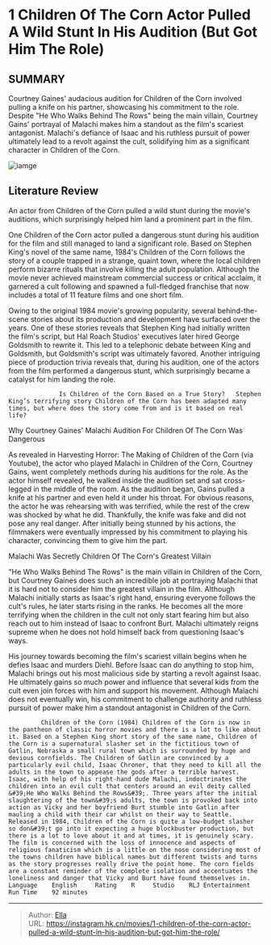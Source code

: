 # 1 Children Of The Corn Actor Pulled A Wild Stunt In His Audition (But Got Him The Role)


## SUMMARY 



  Courtney Gaines&#39; audacious audition for Children of the Corn involved pulling a knife on his partner, showcasing his commitment to the role.   Despite &#34;He Who Walks Behind The Rows&#34; being the main villain, Courtney Gains&#39; portrayal of Malachi makes him a standout as the film&#39;s scariest antagonist.   Malachi&#39;s defiance of Isaac and his ruthless pursuit of power ultimately lead to a revolt against the cult, solidifying him as a significant character in Children of the Corn.  

![iamge](https://static1.srcdn.com/wordpress/wp-content/uploads/2024/01/children-corn-malachi-actor-pulled-knife-in-audition.jpg)

## Literature Review

An actor from Children of the Corn pulled a wild stunt during the movie&#39;s auditions, which surprisingly helped him land a prominent part in the film.




One Children of the Corn actor pulled a dangerous stunt during his audition for the film and still managed to land a significant role. Based on Stephen King&#39;s novel of the same name, 1984&#39;s Children of the Corn follows the story of a couple trapped in a strange, quaint town, where the local children perform bizarre rituals that involve killing the adult population. Although the movie never achieved mainstream commercial success or critical acclaim, it garnered a cult following and spawned a full-fledged franchise that now includes a total of 11 feature films and one short film.




Owing to the original 1984 movie&#39;s growing popularity, several behind-the-scene stories about its production and development have surfaced over the years. One of these stories reveals that Stephen King had initially written the film&#39;s script, but Hal Roach Studios&#39; executives later hired George Goldsmith to rewrite it. This led to a telephonic debate between King and Goldsmith, but Goldsmith&#39;s script was ultimately favored. Another intriguing piece of production trivia reveals that, during his audition, one of the actors from the film performed a dangerous stunt, which surprisingly became a catalyst for him landing the role.

                  Is Children of the Corn Based on a True Story?   Stephen King’s terrifying story Children of the Corn has been adapted many times, but where does the story come from and is it based on real life?   


 Why Courtney Gaines&#39; Malachi Audition For Children Of The Corn Was Dangerous 
          




As revealed in Harvesting Horror: The Making of Children of the Corn (via Youtube), the actor who played Malachi in Children of the Corn, Courtney Gains, went completely methods during his auditions for the role. As the actor himself revealed, he walked inside the audition set and sat cross-legged in the middle of the room. As the audition began, Gains pulled a knife at his partner and even held it under his throat. For obvious reasons, the actor he was rehearsing with was terrified, while the rest of the crew was shocked by what he did. Thankfully, the knife was fake and did not pose any real danger. After initially being stunned by his actions, the filmmakers were eventually impressed by his commitment to playing his character, convincing them to give him the part.


 






 Malachi Was Secretly Children Of The Corn&#39;s Greatest Villain 
          

&#34;He Who Walks Behind The Rows&#34; is the main villain in Children of the Corn, but Courtney Gaines does such an incredible job at portraying Malachi that it is hard not to consider him the greatest villain in the film. Although Malachi initially starts as Isaac&#39;s right hand, ensuring everyone follows the cult&#39;s rules, he later starts rising in the ranks. He becomes all the more terrifying when the children in the cult not only start fearing him but also reach out to him instead of Isaac to confront Burt. Malachi ultimately reigns supreme when he does not hold himself back from questioning Isaac&#39;s ways.

His journey towards becoming the film&#39;s scariest villain begins when he defies Isaac and murders Diehl. Before Isaac can do anything to stop him, Malachi brings out his most malicious side by starting a revolt against Isaac. He ultimately gains so much power and influence that several kids from the cult even join forces with him and support his movement. Although Malachi does not eventually win, his commitment to challenge authority and ruthless pursuit of power make him a standout antagonist in Children of the Corn.




             Children of the Corn (1984) Children of the Corn is now in the pantheon of classic horror movies and there is a lot to like about it. Based on a Stephen King short story of the same name, Children of the Corn is a supernatural slasher set in the fictitious town of Gatlin, Nebraska a small rural town which is surrounded by huge and devious cornfields. The Children of Gatlin are convinced by a particularly evil child, Isaac Chroner, that they need to kill all the adults in the town to appease the gods after a terrible harvest. Isaac, with help of his right-hand dude Malachi, indoctrinates the children into an evil cult that centers around an evil deity called &#39;He Who Walks Behind the Rows&#39;. Three years after the initial slaughtering of the town&#39;s adults, the town is provoked back into action as Vicky and her boyfriend Burt stumble into Gatlin after mauling a child with their car whilst on their way to Seattle. Released in 1984, Children of the Corn is quite a low-budget slasher so don&#39;t go into it expecting a huge blockbuster production, but there is a lot to love about it and at times, it is genuinely scary. The film is concerned with the loss of innocence and aspects of religious fanaticism which is a little on the nose considering most of the towns children have biblical names but different twists and turns as the story progresses really drive the point home. The corn fields are a constant reminder of the complete isolation and accentuates the loneliness and danger that Vicky and Burt have found themselves in.     Language    English     Rating    R     Studio    RLJ Entertainment     Run Time    92 minutes      


---

> Author: [Ella](https://instagram.hk.cn/)  
> URL: https://instagram.hk.cn/movies/1-children-of-the-corn-actor-pulled-a-wild-stunt-in-his-audition-but-got-him-the-role/  

